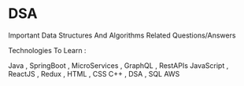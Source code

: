 # DSA
Important Data Structures And Algorithms Related Questions/Answers

Technologies To Learn :

Java , SpringBoot , MicroServices , GraphQL , RestAPIs
JavaScript , ReactJS , Redux , HTML , CSS 
C++ , DSA , SQL 
AWS
